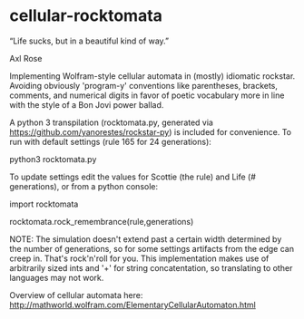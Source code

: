 # cellular-rocktomata

“Life sucks, but in a beautiful kind of way.”

Axl Rose

Implementing Wolfram-style cellular automata in (mostly) idiomatic rockstar. Avoiding obviously 'program-y' conventions like parentheses, brackets, comments, and numerical digits in favor of poetic vocabulary more in line with the style of a Bon Jovi power ballad. 

A python 3 transpilation (rocktomata.py, generated via https://github.com/yanorestes/rockstar-py) is included for convenience. To run with default settings (rule 165 for 24 generations):

python3 rocktomata.py

To update settings edit the values for Scottie (the rule) and Life (# generations), or from a python console:

import rocktomata

rocktomata.rock_remembrance(rule,generations)

NOTE: The simulation doesn't extend past a certain width determined by the number of generations, so for some settings artifacts from the edge can creep in. That's rock'n'roll for you. 
This implementation makes use of arbitrarily sized ints and '+' for string concatentation, so translating to other languages may not work.

Overview of cellular automata here: http://mathworld.wolfram.com/ElementaryCellularAutomaton.html
